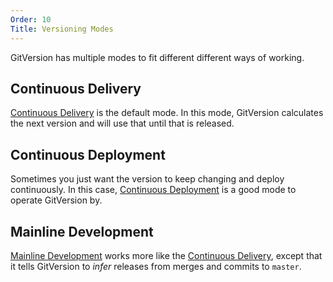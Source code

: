 ```yaml
---
Order: 10
Title: Versioning Modes
---
```


GitVersion has multiple modes to fit different different ways of working.

## Continuous Delivery

[Continuous Delivery](./continuous-delivery) is the default mode. In
this mode, GitVersion calculates the next version and will use that until that
is released.

## Continuous Deployment

Sometimes you just want the version to keep changing and deploy continuously.
In this case, [Continuous Deployment](./continuous-deployment) is a
good mode to operate GitVersion by.

## Mainline Development

[Mainline Development](./mainline-development) works more like the
[Continuous Delivery](./continuous-delivery), except that it tells
GitVersion to *infer* releases from merges and commits to `master`.
